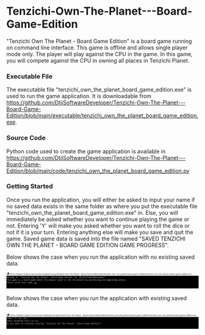 # Tenzichi-Own-The-Planet---Board-Game-Edition
"Tenzichi Own The Planet - Board Game Edition" is a board game running on command line interface. This game is offline and allows single player mode only. The player
will play against the CPU in the game. In this game, you will compete against the CPU in owning all places in Tenzichi Planet.

### Executable File

The executable file "tenzichi_own_the_planet_board_game_edition.exe" is used to run the game application. It is downloadable from
https://github.com/DtjiSoftwareDeveloper/Tenzichi-Own-The-Planet---Board-Game-Edition/blob/main/executable/tenzichi_own_the_planet_board_game_edition.exe.

### Source Code

Python code used to create the game application is available in 
https://github.com/DtjiSoftwareDeveloper/Tenzichi-Own-The-Planet---Board-Game-Edition/blob/main/code/tenzichi_own_the_planet_board_game_edition.py

### Getting Started

Once you run the application, you will either be asked to input your name if no saved data exists in the same folder as where you put the executable file 
"tenzichi_own_the_planet_board_game_edition.exe" in. Else, you will immediately be asked whether you want to continue playing the game or not. Entering 'Y'
will make you asked whether you want to roll the dice or not if it is your turn. Entering anything else will make you save and quit the game. Saved game data
is saved into the file named "SAVED TENZICHI OWN THE PLANET - BOARD GAME EDITION GAME PROGRESS". 

Below shows the case when you run the application with no existing saved data.

![Getting Started 1](https://github.com/DtjiSoftwareDeveloper/Tenzichi-Own-The-Planet---Board-Game-Edition/blob/main/images/Getting%20Started%201.png)

Below shows the case when you run the application with existing saved data.

![Getting Started 2](https://github.com/DtjiSoftwareDeveloper/Tenzichi-Own-The-Planet---Board-Game-Edition/blob/main/images/Getting%20Started%202.png)
